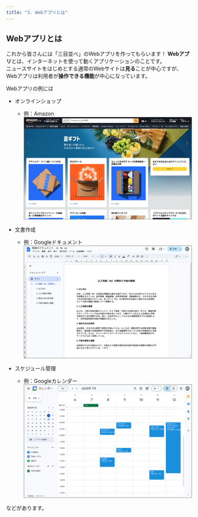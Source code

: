 ```yaml
---
title: "3. Webアプリとは"
---
```


## Webアプリとは
これから皆さんには「三目並べ」のWebアプリを作ってもらいます！
**Webアプリ**とは、インターネットを使って動くアプリケーションのことです。  
ニュースサイトをはじめとする通常のWebサイトは**見る**ことが中心ですが、Webアプリは利用者が**操作できる機能**が中心になっています。

Webアプリの例には
- オンラインショップ
  - 例：Amazon
![](/images/itboot2025/web-app-ex-1.png)

- 文書作成
  - 例：Googleドキュメント
![](/images/itboot2025/web-app-ex-2.png)

- スケジュール管理
  - 例：Googleカレンダー
![](/images/itboot2025/web-app-ex-3.png)

などがあります。
